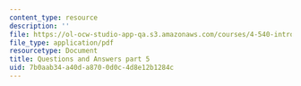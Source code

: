 ```yaml
---
content_type: resource
description: ''
file: https://ol-ocw-studio-app-qa.s3.amazonaws.com/courses/4-540-introduction-to-shape-grammars-i-fall-2018/7b0aab34a40da8700d0c4d8e12b1284c_MIT4_540F18_qa5.pdf
file_type: application/pdf
resourcetype: Document
title: Questions and Answers part 5
uid: 7b0aab34-a40d-a870-0d0c-4d8e12b1284c
---
```

